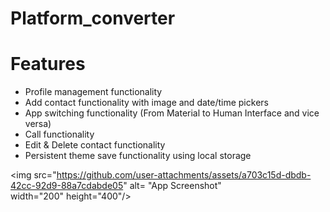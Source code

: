 # Platform_converter

# Features
- Profile management functionality
- Add contact functionality with image and date/time pickers
- App switching functionality (From Material to Human Interface and vice versa)
- Call functionality
- Edit & Delete contact functionality
- Persistent theme save functionality using local storage



<img src="https://github.com/user-attachments/assets/a703c15d-dbdb-42cc-92d9-88a7cdabde05" alt= "App Screenshot" width="200" height="400"/>
